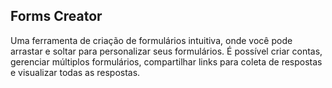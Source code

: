 ## Forms Creator

Uma ferramenta de criação de formulários intuitiva, onde você pode arrastar e soltar para personalizar seus formulários. É possível criar contas, gerenciar múltiplos formulários, compartilhar links para coleta de respostas e visualizar todas as respostas.
